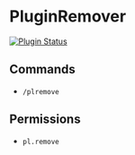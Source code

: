 # PluginRemover

[![Plugin Status](https://poggit.pmmp.io/shield.state/PluginRemover)](https://poggit.pmmp.io/p/PluginRemover)
## Commands
- `/plremove`

## Permissions
- `pl.remove`
